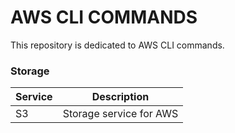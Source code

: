 # AWS CLI COMMANDS

This repository is dedicated to AWS CLI commands.

### Storage

| Service | Description |
| - | - |
| S3 | Storage service for AWS |
